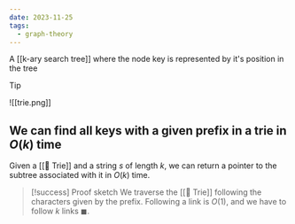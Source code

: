 ```yaml
---
date: 2023-11-25
tags:
  - graph-theory
---
```


A [[k-ary search tree]] where the node key is represented by it's position in the tree

>[!tip]
> ![[trie.png]]


## We can find all keys with a given prefix in a trie in $O(k)$ time

Given a [[📘 Trie]] and a string $s$ of length $k$, we can return a pointer to the subtree associated with it in $O(k)$ time.

>[!success] Proof sketch
> We traverse the [[📘 Trie]] following the characters given by the prefix. Following a link is $O(1)$, and we have to follow $k$ links $\blacksquare$. 